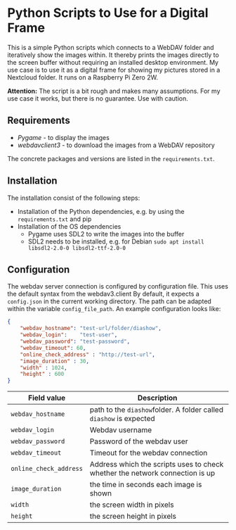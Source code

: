 # Python Scripts to Use for a Digital Frame

This is a simple Python scripts which connects to a WebDAV folder and iteratively show the images within. It thereby prints the images directly to the screen buffer without requiring an installed desktop environment. My use case is to use it as a digital frame for showing my pictures stored in a Nextcloud folder. It runs on a Raspberry Pi Zero 2W.

**Attention:** The script is a bit rough and makes many assumptions. For my use case it works, but there is no guarantee. Use with caution. 

## Requirements
* *Pygame* - to display the images
* *webdavclient3* - to download the images from a WebDAV repository

The concrete packages and versions are listed in the `requirements.txt`.

## Installation

The installation consist of the following steps:

* Installation of the Python dependencies, e.g. by using the `requirements.txt` and pip
* Installation of the OS dependencies
    * Pygame uses SDL2 to write the images into the buffer
    * SDL2 needs to be installed, e.g. for Debian `sudo apt install libsdl2-2.0-0 libsdl2-ttf-2.0-0`

## Configuration

The webdav server connection is configured by configuration file. This uses the default syntax from the webdav3.client By default, it expects a `config.json` in the current working directory. The path can be adapted within the variable `config_file_path`. An example configuration looks like:

```json
{
    "webdav_hostname": "test-url/folder/diashow",
    "webdav_login":    "test-user",
    "webdav_password": "test-password",
    "webdav_timeout": 60,
    "online_check_address" : "http://test-url",
    "image_duration" : 30,
    "width" : 1024,
    "height" : 600
}
```

| **Field value** | **Description** |
|---------------|----------------|
| `webdav_hostname` | path to the `diashow`folder. A folder called `diashow` is expected |
| `webdav_login` | Webdav username |
| `webdav_password`| Password of the webdav user |
|`webdav_timeout` | Timeout for the webdav connection |
| `online_check_address` | Address which the scripts uses to check whether the network connection is up |
| `image_duration` | the time in seconds each image is shown |
| `width` | the screen width in pixels |
| `height` |the screen height in pixels |

